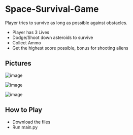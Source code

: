 # Space-Survival-Game
Player tries to survive as long as possible against obstacles.

- Player has 3 Lives
- Dodge/Shoot down asteroids to survive
- Collect Ammo
- Get the highest score possible, bonus for shooting aliens

## Pictures

![image](https://user-images.githubusercontent.com/62024550/201507689-0bcea805-04ac-47be-a49b-74a6ea10e79d.png)

![image](https://user-images.githubusercontent.com/62024550/201507663-35b7137f-9653-4f13-877a-98ce64267ba1.png)

![image](https://user-images.githubusercontent.com/62024550/201507681-15b13fcd-e05b-49a2-acdb-d33571bfa4c8.png)

## How to Play
- Download the files
- Run main.py
